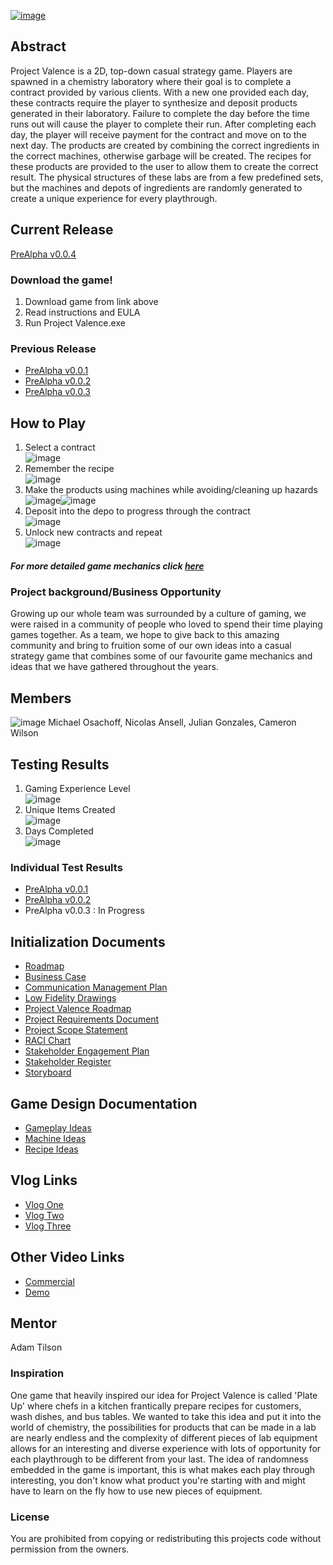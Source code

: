 [![image](https://github.com/cwilson58/ENSE-Capstone/assets/25047120/6eca53db-4e79-4559-a96f-7c2c551f7e7e)](https://www.youtube.com/watch?v=oIyrmyY3V9U)
## Abstract
Project Valence is a 2D, top-down casual strategy game. Players are spawned in a chemistry laboratory where their goal is to complete a contract provided by various clients. With a new one provided each day, these contracts require the player to synthesize and deposit products generated in their laboratory. Failure to complete the day before the time runs out will cause the player to complete their run. After completing each day, the player will receive payment for the contract and move on to the next day. The products are created by combining the correct ingredients in the correct machines, otherwise garbage will be created. The recipes for these products are provided to the user to allow them to create the correct result. The physical structures of these labs are from a few predefined sets, but the machines and depots of ingredients are randomly generated to create a unique experience for every playthrough.

## Current Release
[PreAlpha v0.0.4](https://github.com/cwilson58/ENSE-Capstone/releases/tag/PreAlpha0.0.4)
### Download the game!
1. Download game from link above
2. Read instructions and EULA
3. Run Project Valence.exe
### Previous Release
* [PreAlpha v0.0.1](https://drive.google.com/file/d/1-pNhrrtKu_SsJhlYNJCxSJfyWQam4DbT/view?usp=sharing)
* [PreAlpha v0.0.2](https://drive.google.com/file/d/1hRsVMrHokHQozdoUDbarStqB4SgyWDZR/view?usp=sharing)
* [PreAlpha v0.0.3](https://github.com/cwilson58/ENSE-Capstone/releases/tag/PreAlpha0.0.3)

## How to Play
1. Select a contract <br>
   ![image](https://github.com/cwilson58/ENSE-Capstone/assets/25047120/84b51035-8e19-4822-8c50-ce7d5ff812d1)
2. Remember the recipe <br>
   ![image](https://github.com/cwilson58/ENSE-Capstone/assets/25047120/7d2a20ee-1d70-4b51-b4bf-123fde29af81)
3. Make the products using machines while avoiding/cleaning up hazards <br>
   ![image](https://github.com/cwilson58/ENSE-Capstone/assets/25047120/76b9d26f-9f84-44b9-85d7-7985fc33313b)![image](https://github.com/cwilson58/ENSE-Capstone/assets/25047120/34e20a7e-c910-4104-b643-8846b38a5a23)
4. Deposit into the depo to progress through the contract <br>
   ![image](https://github.com/cwilson58/ENSE-Capstone/assets/25047120/afa01aa2-201c-433e-9df5-4c564cc077eb)
5. Unlock new contracts and repeat <br>
   ![image](https://github.com/cwilson58/ENSE-Capstone/assets/25047120/5b6a5813-9cbd-4f19-a1e0-2b1c28328621)
##### For more detailed game mechanics click [here](GameDesignDocs)

### Project background/Business Opportunity
Growing up our whole team was surrounded by a culture of gaming, we were raised in a community of people who loved to spend their time playing games together. As a team, we hope to give back to this amazing community and bring to fruition some of our own ideas into a casual strategy game that combines some of our favourite game mechanics and ideas that we have gathered throughout the years.

## Members
![image](https://github.com/cwilson58/ENSE-Capstone/assets/25047120/df587e5f-5d37-4aaa-afff-329bc3d62ba4)
Michael Osachoff, Nicolas Ansell, Julian Gonzales, Cameron Wilson
## Testing Results
1. Gaming Experience Level <br>
   ![image](https://github.com/cwilson58/ENSE-Capstone/assets/25047120/a64e11f5-59d8-4034-a9c6-7bf1a22d08c7)
2. Unique Items Created <br>
   ![image](https://github.com/cwilson58/ENSE-Capstone/assets/25047120/9d1e0272-86d7-4e19-a117-d77446c239b2)
3. Days Completed <br>
   ![image](https://github.com/cwilson58/ENSE-Capstone/assets/25047120/234e239c-c118-4352-b4ee-289280906645)
### Individual Test Results
   * [PreAlpha v0.0.1](UserTestingDocs/FeedbackDocs/PreAlpha0.0.1.md)
   * [PreAlpha v0.0.2](UserTestingDocs/FeedbackDocs/PreAlpha0.0.2.md)
   * PreAlpha v0.0.3 : In Progress

## Initialization Documents
   * [Roadmap](InitializationDocs/Roadmap.md)
   * [Business Case](InitializationDocs/BusinessCase.pdf)
   * [Communication Management Plan](InitializationDocs/CommunicationManagementPlan.pdf)
   * [Low Fidelity Drawings](InitializationDocs/LowFidelityDrawings.pdf)
   * [Project Valence Roadmap](InitializationDocs/ProjectValenceRoadmap.pdf)
   * [Project Requirements Document](InitializationDocs/ProjectRequirementsDocument.pdf)
   * [Project Scope Statement](InitializationDocs/ProjectScopeStatement.pdf)
   * [RACI Chart](InitializationDocs/RACIChart.pdf)
   * [Stakeholder Engagement Plan](InitializationDocs/StakeholderEngagementPlan.pdf)
   * [Stakeholder Register](InitializationDocs/StakeholderRegister.pdf)
   * [Storyboard](InitializationDocs/Storyboard.pdf)

## Game Design Documentation
   * [Gameplay Ideas](GameDesignDocs/Gameplay.md)
   * [Machine Ideas](GameDesignDocs/Machines.md)
   * [Recipe Ideas](GameDesignDocs/Recipes.md)

## Vlog Links
   * [Vlog One](https://www.youtube.com/watch?v=XWV1ut0_08I)
   * [Vlog Two](https://www.youtube.com/watch?v=t_021nSpBWI)
   * [Vlog Three](https://www.youtube.com/watch?v=sjCliObzLGQ)
## Other Video Links
   * [Commercial](https://www.youtube.com/watch?v=oIyrmyY3V9U)
   * [Demo](https://www.youtube.com/watch?v=akbQ4OHn30I)
## Mentor
Adam Tilson

### Inspiration
One game that heavily inspired our idea for Project Valence is called 'Plate Up' where chefs in a kitchen frantically prepare recipes for customers, wash dishes, and bus tables. We wanted to take this idea and put it into the world of chemistry, the possibilities for products that can be made in a lab are nearly endless and the complexity of different pieces of lab equipment allows for an interesting and diverse experience with lots of opportunity for each playthrough to be different from your last. The idea of randomness embedded in the game is important, this is what makes each play through interesting, you don't know what product you're starting with and might have to learn on the fly how to use new pieces of equipment.

### License
You are prohibited from copying or redistributing this projects code without permission from the owners.
